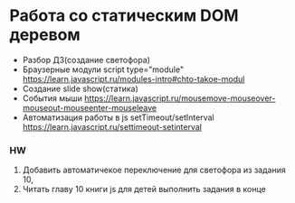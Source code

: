 # Работа со статическим DOM деревом
- Разбор ДЗ(создание светофора)
- Браузерные модули script type="module" https://learn.javascript.ru/modules-intro#chto-takoe-modul
- Создание slide show(статика)
- События мыши https://learn.javascript.ru/mousemove-mouseover-mouseout-mouseenter-mouseleave
- Автоматизация работы в js setTimeout/setInterval https://learn.javascript.ru/settimeout-setinterval

### HW 
1. Добавить автоматичекое переключение для светофора из задания 10,
2. Читать главу 10 книги js для детей выполнить задания в конце
